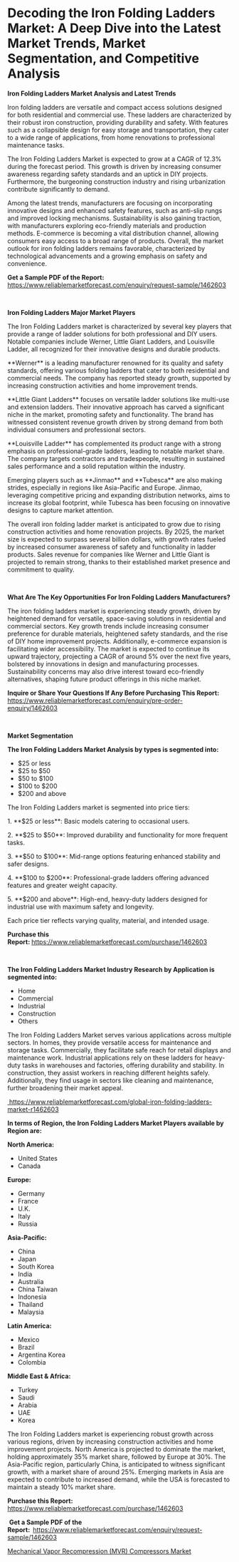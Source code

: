 <p><h1>Decoding the Iron Folding Ladders Market: A Deep Dive into the Latest Market Trends, Market Segmentation, and Competitive Analysis</h1></p><p><strong>Iron Folding Ladders Market Analysis and Latest Trends</strong></p>
<p><p>Iron folding ladders are versatile and compact access solutions designed for both residential and commercial use. These ladders are characterized by their robust iron construction, providing durability and safety. With features such as a collapsible design for easy storage and transportation, they cater to a wide range of applications, from home renovations to professional maintenance tasks.</p><p>The Iron Folding Ladders Market is expected to grow at a CAGR of 12.3% during the forecast period. This growth is driven by increasing consumer awareness regarding safety standards and an uptick in DIY projects. Furthermore, the burgeoning construction industry and rising urbanization contribute significantly to demand. </p><p>Among the latest trends, manufacturers are focusing on incorporating innovative designs and enhanced safety features, such as anti-slip rungs and improved locking mechanisms. Sustainability is also gaining traction, with manufacturers exploring eco-friendly materials and production methods. E-commerce is becoming a vital distribution channel, allowing consumers easy access to a broad range of products. Overall, the market outlook for iron folding ladders remains favorable, characterized by technological advancements and a growing emphasis on safety and convenience.</p></p>
<p><strong>Get a Sample PDF of the Report:&nbsp;</strong> <a href="https://www.reliablemarketforecast.com/enquiry/request-sample/1462603?utm_campaign=2481&utm_medium=2&utm_source=Github&utm_content=ia&utm_term=12042025&utm_id=iron-folding-ladders">https://www.reliablemarketforecast.com/enquiry/request-sample/1462603</a></p>
<p>&nbsp;</p>
<p><strong>Iron Folding Ladders Major Market Players</strong></p>
<p><p>The Iron Folding Ladders market is characterized by several key players that provide a range of ladder solutions for both professional and DIY users. Notable companies include Werner, Little Giant Ladders, and Louisville Ladder, all recognized for their innovative designs and durable products.</p><p>**Werner** is a leading manufacturer renowned for its quality and safety standards, offering various folding ladders that cater to both residential and commercial needs. The company has reported steady growth, supported by increasing construction activities and home improvement trends.</p><p>**Little Giant Ladders** focuses on versatile ladder solutions like multi-use and extension ladders. Their innovative approach has carved a significant niche in the market, promoting safety and functionality. The brand has witnessed consistent revenue growth driven by strong demand from both individual consumers and professional sectors.</p><p>**Louisville Ladder** has complemented its product range with a strong emphasis on professional-grade ladders, leading to notable market share. The company targets contractors and tradespeople, resulting in sustained sales performance and a solid reputation within the industry.</p><p>Emerging players such as **Jinmao** and **Tubesca** are also making strides, especially in regions like Asia-Pacific and Europe. Jinmao, leveraging competitive pricing and expanding distribution networks, aims to increase its global footprint, while Tubesca has been focusing on innovative designs to capture market attention.</p><p>The overall iron folding ladder market is anticipated to grow due to rising construction activities and home renovation projects. By 2025, the market size is expected to surpass several billion dollars, with growth rates fueled by increased consumer awareness of safety and functionality in ladder products. Sales revenue for companies like Werner and Little Giant is projected to remain strong, thanks to their established market presence and commitment to quality.</p></p>
<p>&nbsp;</p>
<p><strong>What Are The Key Opportunities For Iron Folding Ladders Manufacturers?</strong></p>
<p><p>The iron folding ladders market is experiencing steady growth, driven by heightened demand for versatile, space-saving solutions in residential and commercial sectors. Key growth trends include increasing consumer preference for durable materials, heightened safety standards, and the rise of DIY home improvement projects. Additionally, e-commerce expansion is facilitating wider accessibility. The market is expected to continue its upward trajectory, projecting a CAGR of around 5% over the next five years, bolstered by innovations in design and manufacturing processes. Sustainability concerns may also drive interest toward eco-friendly alternatives, shaping future product offerings in this niche market.</p></p>
<p><strong>Inquire or Share Your Questions If Any Before Purchasing This Report:</strong> <a href="https://www.reliablemarketforecast.com/enquiry/pre-order-enquiry/1462603?utm_campaign=2481&utm_medium=2&utm_source=Github&utm_content=ia&utm_term=12042025&utm_id=iron-folding-ladders">https://www.reliablemarketforecast.com/enquiry/pre-order-enquiry/1462603</a></p>
<p>&nbsp;</p>
<p><strong>Market Segmentation</strong></p>
<p><strong>The Iron Folding Ladders Market Analysis by types is segmented into:</strong></p>
<p><ul><li>$25 or less</li><li>$25 to $50</li><li>$50 to $100</li><li>$100 to $200</li><li>$200 and above</li></ul></p>
<p><p>The Iron Folding Ladders market is segmented into price tiers: </p><p>1. **$25 or less**: Basic models catering to occasional users.  </p><p>2. **$25 to $50**: Improved durability and functionality for more frequent tasks.  </p><p>3. **$50 to $100**: Mid-range options featuring enhanced stability and safer designs.  </p><p>4. **$100 to $200**: Professional-grade ladders offering advanced features and greater weight capacity.  </p><p>5. **$200 and above**: High-end, heavy-duty ladders designed for industrial use with maximum safety and longevity.  </p><p>Each price tier reflects varying quality, material, and intended usage.</p></p>
<p><strong>Purchase this Report:&nbsp;</strong><a href="https://www.reliablemarketforecast.com/purchase/1462603?utm_campaign=2481&utm_medium=2&utm_source=Github&utm_content=ia&utm_term=12042025&utm_id=iron-folding-ladders">https://www.reliablemarketforecast.com/purchase/1462603</a></p>
<p>&nbsp;</p>
<p><strong>The Iron Folding Ladders Market Industry Research by Application is segmented into:</strong></p>
<p><ul><li>Home</li><li>Commercial</li><li>Industrial</li><li>Construction</li><li>Others</li></ul></p>
<p><p>The Iron Folding Ladders Market serves various applications across multiple sectors. In homes, they provide versatile access for maintenance and storage tasks. Commercially, they facilitate safe reach for retail displays and maintenance work. Industrial applications rely on these ladders for heavy-duty tasks in warehouses and factories, offering durability and stability. In construction, they assist workers in reaching different heights safely. Additionally, they find usage in sectors like cleaning and maintenance, further broadening their market appeal.</p></p>
<p><a href="https://www.reliablemarketforecast.com/global-iron-folding-ladders-market-r1462603?utm_campaign=2481&utm_medium=2&utm_source=Github&utm_content=ia&utm_term=12042025&utm_id=iron-folding-ladders">&nbsp;https://www.reliablemarketforecast.com/global-iron-folding-ladders-market-r1462603</a></p>
<p><strong>In terms of Region, the Iron Folding Ladders Market Players available by Region are:</strong></p>
<p>
    <p> <strong> North America: </strong>
        <ul>
            <li>United States</li>
            <li>Canada</li>
        </ul>
        </p> 
    <p> <strong> Europe: </strong>
        <ul>
            <li>Germany</li>
            <li>France</li>
            <li>U.K.</li>
            <li>Italy</li>
            <li>Russia</li>
        </ul>
        </p> 
    <p> <strong> Asia-Pacific: </strong>
        <ul>
            <li>China</li>
            <li>Japan</li>
            <li>South Korea</li>
            <li>India</li>
            <li>Australia</li>
            <li>China Taiwan</li>
            <li>Indonesia</li>
            <li>Thailand</li>
            <li>Malaysia</li>
        </ul>
        </p> 
    <p> <strong> Latin America: </strong>
        <ul>
            <li>Mexico</li>
            <li>Brazil</li>
            <li>Argentina Korea</li>
            <li>Colombia</li>
        </ul>
        </p> 
    <p> <strong> Middle East & Africa: </strong>
        <ul>
            <li>Turkey</li>
            <li>Saudi</li>
            <li>Arabia</li>
            <li>UAE</li>
            <li>Korea</li>
        </ul>
    </p>
    </p>
<p><p>The Iron Folding Ladders market is experiencing robust growth across various regions, driven by increasing construction activities and home improvement projects. North America is projected to dominate the market, holding approximately 35% market share, followed by Europe at 30%. The Asia-Pacific region, particularly China, is anticipated to witness significant growth, with a market share of around 25%. Emerging markets in Asia are expected to contribute to increased demand, while the USA is forecasted to maintain a steady 10% market share.</p></p>
<p><strong>Purchase this Report: </strong><a href="https://www.reliablemarketforecast.com/purchase/1462603?utm_campaign=2481&utm_medium=2&utm_source=Github&utm_content=ia&utm_term=12042025&utm_id=iron-folding-ladders">https://www.reliablemarketforecast.com/purchase/1462603</a></p>
<p>&nbsp;<strong>Get a Sample PDF of the Report:&nbsp;&nbsp;</strong><a href="https://www.reliablemarketforecast.com/enquiry/request-sample/1462603?utm_campaign=2481&utm_medium=2&utm_source=Github&utm_content=ia&utm_term=12042025&utm_id=iron-folding-ladders">https://www.reliablemarketforecast.com/enquiry/request-sample/1462603</a></p>
<p><strong></strong></p>
<p><p><a href="https://github.com/signallaikun/Market-Research-Report-List-1/blob/main/mechanical-vapor-recompression-mvr-compressors-market.md?utm_campaign=2481&utm_medium=2&utm_source=Github&utm_content=ia&utm_term=12042025&utm_id=iron-folding-ladders">Mechanical Vapor Recompression (MVR) Compressors Market</a></p></p>